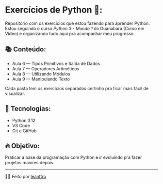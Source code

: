 # Exercícios de Python 🐍:

Repositório com os exercícios que estou fazendo para aprender Python. 
Estou seguindo o curso *Python 3 - Mundo 1* do Guanabara (Curso em Vídeo) e organizando tudo aqui pra acompanhar meu progresso.

## 📚 Conteúdo:

- Aula 6 — Tipos Primitivos e Saída de Dados
- Aula 7 — Operadores Aritméticos
- Aula 8 — Utilizando Módulos
- Aula 9 — Manipulando Texto

Cada pasta tem os exercícios separados certinho pra ficar mais fácil de visualizar.

## 🚀 Tecnologias:

- Python 3.12
- VS Code
- Git e GitHub

## 🔥 Objetivo:

Praticar a base da programação com Python e ir evoluindo pra fazer projetos maiores depois.

---

👨‍💻 Feito por [leanttro](https://github.com/leanttro)
